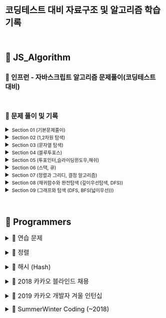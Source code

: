 # 코딩테스트 대비 자료구조 및 알고리즘 학습 기록

<br>

# 📂 JS_Algorithm

## 🏫 인프런 - 자바스크립트 알고리즘 문제풀이(코딩테스트 대비)

<br>

## 📒 문제 풀이 및 기록

<details>
<summary style="font-size: 20px"> <span style="font-size: 15px">Section 01 (기본문제풀이) </span> </summary>
<div markdown="1">

| <p style="font-size: 15px"> No </p> | <p style="font-size: 15px"> 문제 </p>                                                      | <a href="https://velog.io/@arthur/series/Algorithm" style="font-style: italic; font-size: 15px">Velog</a></p>                                                          |
| :---------------------------------- | :----------------------------------------------------------------------------------------- | :--------------------------------------------------------------------------------------------------------------------------------------------------------------------- |
| 1                                   | [세 수 중 최솟값](./JS_Algorithm/Class/Section01/1.세수중최솟값_문제.html)                 | <a href="https://velog.io/@arthur/JSAlgorithm-9of9u4c7" style="font-style: italic">Link</a></p>                                                                        |
| 2                                   | [삼각형 판별하기](./JS_Algorithm/Class/Section01/2.삼각형판별하기_문제.html)               | <a href="https://velog.io/@arthur/1-2.-%EC%82%BC%EA%B0%81%ED%98%95-%ED%8C%90%EB%B3%84%ED%95%98%EA%B8%B0" style="font-style: italic">Link</a></p>                       |
| 3                                   | [연필 개수](./JS_Algorithm/Class/Section01/3.연필개수_문제.html)                           | <a href="https://velog.io/@arthur/1-3.-%EC%97%B0%ED%95%84-%EA%B0%9C%EC%88%98" style="font-style: italic">Link</a></p>                                                  |
| 4                                   | [1부터 N까지 합 출력하기](./JS_Algorithm/Class/Section01/4.1부터N까지합출력하기_문제.html) | <a href="https://velog.io/@arthur/1-4.-1%EB%B6%80%ED%84%B0-N%EA%B9%8C%EC%A7%80-%ED%95%A9-%EC%B6%9C%EB%A0%A5%ED%95%98%EA%B8%B0" style="font-style: italic">Link</a></p> |
| 5                                   | [최솟값 구하기](./JS_Algorithm/Class/Section01/5.최솟값구하기_문제.html)                   | <a href="https://velog.io/@arthur/1-5.-%EC%B5%9C%EC%86%9F%EA%B0%92-%EA%B5%AC%ED%95%98%EA%B8%B0" style="font-style: italic">Link</a></p>                                |
| 6                                   | [홀수](./JS_Algorithm/Class/Section01/6.홀수_문제.html)                                    | <a href="https://velog.io/@arthur/1-6.-%ED%99%80%EC%88%98" style="font-style: italic">Link</a></p>                                                                     |
| 7                                   | [10부제](./JS_Algorithm/Class/Section01/7.10부제_문제.html)                                | <a href="https://velog.io/@arthur/1-7.-10%EB%B6%80%EC%A0%9C" style="font-style: italic">Link</a></p>                                                                   |
| 8                                   | [일곱 난쟁이](./JS_Algorithm/Class/Section01/8.일곱난쟁이_문제.html)                       | <a href="https://velog.io/@arthur/1-8.-%EC%9D%BC%EA%B3%B1-%EB%82%9C%EC%9F%81%EC%9D%B4" style="font-style: italic">Link</a></p>                                         |
| 9                                   | [A를 #으로](./JS_Algorithm/Class/Section01/9.A를샾으로_문제.html)                          | <a href="https://velog.io/@arthur/1-9.-A%EB%A5%BC-%EC%9C%BC%EB%A1%9C" style="font-style: italic">Link</a></p>                                                          |
| 10                                  | [문자 찾기](<./JS_Algorithm/Class/Section01/10.문자찾기_문제(내장함수).html>)              | <a href="https://velog.io/@arthur/1-10.-%EB%AC%B8%EC%9E%90-%EC%B0%BE%EA%B8%B0" style="font-style: italic">Link</a></p>                                                 |
| 11                                  | [대문자 찾기](./JS_Algorithm/Class/Section01/11.대문자찾기_문제.html)                      | <a href="https://velog.io/@arthur/1-10.-%EB%8C%80%EB%AC%B8%EC%9E%90-%EC%B0%BE%EA%B8%B0" style="font-style: italic">Link</a></p>                                        |
| 12                                  | [대문자로 통일](./JS_Algorithm/Class/Section01/12.대문자로통일_문제.html)                  | <a href="https://velog.io/@arthur/1-12.-%EB%8C%80%EB%AC%B8%EC%9E%90%EB%A1%9C-%ED%86%B5%EC%9D%BC" style="font-style: italic">Link</a></p>                               |
| 13                                  | [대소문자 변환](./JS_Algorithm/Class/Section01/13.대소문자변환_문제.html)                  | <a href="https://velog.io/@arthur/1-13.-%EB%8C%80%EC%86%8C%EB%AC%B8%EC%9E%90-%EB%B3%80%ED%99%98" style="font-style: italic">Link</a></p>                               |
| 14                                  | [가장 긴 문자열](./JS_Algorithm/Class/Section01/14.가장긴문자열_문제.html)                 | <a href="https://velog.io/@arthur/1-14.-%EA%B0%80%EC%9E%A5-%EA%B8%B4-%EB%AC%B8%EC%9E%90%EC%97%B4" style="font-style: italic">Link</a></p>                              |
| 15                                  | [가운데 문자 출력](./JS_Algorithm/Class/Section01/15.가운데문자출력_문제.html)             | <a href="https://velog.io/@arthur/1-15.-%EA%B0%80%EC%9A%B4%EB%8D%B0-%EB%AC%B8%EC%9E%90-%EC%B6%9C%EB%A0%A5" style="font-style: italic">Link</a></p>                     |
| 16                                  | [중복문자제거](<./JS_Algorithm/Class/Section01/16.중복문자제거_문제(세트활용).html>)<br>   | <a href="https://velog.io/@arthur/1-16.-%EC%A4%91%EB%B3%B5%EB%AC%B8%EC%9E%90%EC%A0%9C%EA%B1%B0" style="font-style: italic">Link</a></p>                                |
| 17                                  | [중복단어제거](<./JS_Algorithm/Class/Section01/17.중복단어제거_문제(세트활용).html>)       | <a href="https://velog.io/@arthur/1-17.-%EC%A4%91%EB%B3%B5%EB%8B%A8%EC%96%B4%EC%A0%9C%EA%B1%B0" style="font-style: italic">Link</a></p>                                |

</div>
</details>

<details>
<summary style="font-size: 20px"> <span style="font-size: 15px"> Section 02 (1,2차원 탐색) </span> </summary>
<div markdown="1">

| <p style="font-size:15px"> No </p> | <p style="font-size:15px;"> 문제 </p>                                     | <a href="https://velog.io/@arthur/series/JSAlgorithm-Section-02-12%EC%B0%A8%EC%9B%90-%ED%83%90%EC%83%89" style="font-style: italic; font-size:15px">Velog</a></p> |
| :--------------------------------- | :------------------------------------------------------------------------ | :---------------------------------------------------------------------------------------------------------------------------------------------------------------- |
| 1                                  | [큰 수 출력하기](./JS_Algorithm/Class/Section02/1.큰수출력하기_문제.html) | <a href="https://velog.io/@arthur/2-1.-%EC%84%B8-%EC%88%98-%EC%A4%91-%EC%B5%9C%EC%86%9F%EA%B0%92" style="font-style: italic">Link</a></p>                         |
| 2                                  | [보이는 학생](./JS_Algorithm/Class/Section02/2.보이는학생_문제.html)      | <a href="https://velog.io/@arthur/2-2.-%EB%B3%B4%EC%9D%B4%EB%8A%94-%ED%95%99%EC%83%9D" style="font-style: italic">Link</a></p>                                    |
| 3                                  | [가위 바위 보](./JS_Algorithm/Class/Section02/3.가위바위보_문제.html)     | <a href="https://velog.io/@arthur/2-3.-%EA%B0%80%EC%9C%84%EB%B0%94%EC%9C%84%EB%B3%B4" style="font-style: italic">Link</a></p>                                     |
| 4                                  | [점수계산](./JS_Algorithm/Class/Section02/4.점수계산_문제.html)           | <a href="https://velog.io/@arthur/2-4.-%EC%A0%90%EC%88%98%EA%B3%84%EC%82%B0" style="font-style: italic">Link</a></p>                                              |
| 5                                  | [등수구하기](./JS_Algorithm/Class/Section02/5.등수구하기_문제.html)       | <a href="https://velog.io/@arthur/2-5.-%EB%93%B1%EC%88%98%EA%B5%AC%ED%95%98%EA%B8%B0" style="font-style: italic">Link</a></p>                                     |
| 6                                  | [격자판 최대합](./JS_Algorithm/Class/Section02/6.격자판최대합_문제.html)  | <a href="https://velog.io/@arthur/2-6.-%EA%B2%A9%EC%9E%90%ED%8C%90-%EC%B5%9C%EB%8C%80%ED%95%A9" style="font-style: italic">Link</a></p>                           |
| 7                                  | [봉우리](./JS_Algorithm/Class/Section02/7.봉우리_문제.html)               | <a href="https://velog.io/@arthur/2-7.-%EB%B4%89%EC%9A%B0%EB%A6%AC" style="font-style: italic">Link</a></p>                                                       |

</div>
</details>

<details>
<summary style="font-size: 20px"> <span style="font-size: 15px"> Section 03 (문자열 탐색) </span> </summary>
<div markdown="1">

| <p style="font-size:20px"> No </p> | <p style="font-size:20px"> 문제 </p>                                              | <a href="https://velog.io/@arthur/series/JSAlgorithm-Section-03-%EB%AC%B8%EC%9E%90%EC%97%B4-%ED%83%90%EC%83%89" style="font-style: italic; font-size:20px">Velog</a></p> |
| :--------------------------------- | :-------------------------------------------------------------------------------- | :----------------------------------------------------------------------------------------------------------------------------------------------------------------------- |
| 1                                  | [회문 문자열](./JS_Algorithm/Class/Section03/1.회문문자열_문제.html)              | <a href="https://velog.io/@arthur/3-1.-%ED%9A%8C%EB%AC%B8-%EB%AC%B8%EC%9E%90%EC%97%B4" style="font-style: italic">Link</a></p>                                           |
| 2                                  | [유효한 팰린드롬](./JS_Algorithm/Class/Section03/2.유효한팰린드롬_문제.html)      | <a href="https://velog.io/@arthur/3-2.-%EC%9C%A0%ED%9A%A8%ED%95%9C-%ED%8C%B0%EB%A6%B0%EB%93%9C%EB%A1%AC" style="font-style: italic">Link</a></p>                         |
| 3                                  | [숫자만 추출](./JS_Algorithm/Class/Section03/3.숫자만추출_문제.html)              | <a href="https://velog.io/@arthur/3-3.-%EC%88%AB%EC%9E%90%EB%A7%8C-%EC%B6%94%EC%B6%9C" style="font-style: italic">Link</a></p>                                           |
| 4                                  | [가장 짧은 문자거리](./JS_Algorithm/Class/Section03/4.가장짧은문자거리_문제.html) | <a href="https://velog.io/@arthur/3-4.-%EA%B0%80%EC%9E%A5-%EC%A7%A7%EC%9D%80-%EB%AC%B8%EC%9E%90%EA%B1%B0%EB%A6%AC" style="font-style: italic">Link</a></p>               |
| 5                                  | [문자열 압축](./JS_Algorithm/Class/Section03/5.문자열압축_문제.html)              | <a href="https://velog.io/@arthur/3-5.-%EB%AC%B8%EC%9E%90%EC%97%B4-%EC%95%95%EC%B6%95" style="font-style: italic">Link</a></p>                                           |

</div>
</details>

<details>
<summary style="font-size: 20px"> <span style="font-size: 15px"> Section 04 (블루투포스) </span> </summary>
<div markdown="1">

| <p style="font-size:20px"> No </p> | <p style="font-size:20px"> 문제 </p>                                 | <a href="https://velog.io/@arthur/series/JSAlgorithm-Section-04-%EB%B8%94%EB%A3%A8%ED%88%AC%ED%8F%AC%EC%8A%A4" style="font-style: italic; font-size:20px">Velog</a></p> |
| :--------------------------------- | :------------------------------------------------------------------- | :---------------------------------------------------------------------------------------------------------------------------------------------------------------------- |
| 1                                  | [자릿수의 합](./JS_Algorithm/Class/Section04/1.자리수의합_문제.html) | <a href="https://velog.io/@arthur/4-1.-%EC%9E%90%EB%A6%BF%EC%88%98%EC%9D%98-%ED%95%A9" style="font-style: italic">Link</a></p>                                          |
| 2                                  | [뒤집은 소수](./JS_Algorithm/Class/Section04/2.뒤집은소수_문제.html) | <a href="https://velog.io/@arthur/4-2.-%EB%92%A4%EC%A7%91%EC%9D%80-%EC%86%8C%EC%88%98" style="font-style: italic">Link</a></p>                                          |
| 3                                  | [멘토링](./JS_Algorithm/Class/Section04/3.멘토링_문제.html)          | <a href="https://velog.io/@arthur/4-3.-%EB%A9%98%ED%86%A0%EB%A7%81" style="font-style: italic">Link</a></p>                                                             |
| 4                                  | [졸업 선물](./JS_Algorithm/Class/Section04/4.졸업선물_문제.html)     | <a href="https://velog.io/@arthur/4-4.-%EC%A1%B8%EC%97%85%EC%84%A0%EB%AC%BC" style="font-style: italic">Link</a></p>                                                    |
| 5                                  | [K번째 큰 수](./JS_Algorithm/Class/Section04/5.K번째큰수_문제.html)  | <a href="https://velog.io/@arthur/4-5.-K%EB%B2%88%EC%A7%B8-%ED%81%B0-%EC%88%98" style="font-style: italic">Link</a></p>                                                 |

</div>
</details>

<details>
<summary style="font-size: 20px"> <span style="font-size: 15px"> Section 05 (투포인터,슬라이딩윈도우,해쉬) </span> </summary>
<div markdown="1">

| <p style="font-size:20px"> No </p> | <p style="font-size:20px"> 문제 </p>                                        | <a href="https://velog.io/@arthur/series/JSAlgorithm-Section-05-%ED%88%AC%ED%8F%AC%EC%9D%B8%ED%84%B0%EC%8A%AC%EB%9D%BC%EC%9D%B4%EB%94%A9%EC%9C%88%EB%8F%84%EC%9A%B0%ED%95%B4%EC%89%AC" style="font-style: italic; font-size:20px">Velog</a></p> |
| :--------------------------------- | :-------------------------------------------------------------------------- | :---------------------------------------------------------------------------------------------------------------------------------------------------------------------------------------------------------------------------------------------- |
| 1                                  | [두 배열 합치기](./JS_Algorithm/Class/Section05/1.두배열합치기_문제.html)   | <a href="https://velog.io/@arthur/5-1.-%EB%91%90-%EB%B0%B0%EC%97%B4-%ED%95%A9%EC%B9%98%EA%B8%B0" style="font-style: italic">Link</a></p>                                                                                                        |
| 2                                  | [공통원소구하기](./JS_Algorithm/Class/Section05/2.공통원소구하기_문제.html) | <a href="https://velog.io/@arthur/5-2.-%EA%B3%B5%ED%86%B5%EC%9B%90%EC%86%8C%EA%B5%AC%ED%95%98%EA%B8%B0" style="font-style: italic">Link</a></p>                                                                                                 |
| 3                                  | [연속부분수열1](./JS_Algorithm/Class/Section05/3.연속부분수열1_문제.html)   | <a href="https://velog.io/@arthur/5-3.-%EC%97%B0%EC%86%8D%EB%B6%80%EB%B6%84%EC%88%98%EC%97%B4" style="font-style: italic">Link</a></p>                                                                                                          |
| 4                                  | [연속부분수열2](./JS_Algorithm/Class/Section05/4.연속부분수열2_문제.html)   | <a href="https://velog.io/@arthur/5-4.-%EC%97%B0%EC%86%8D%EB%B6%80%EB%B6%84%EC%88%98%EC%97%B42" style="font-style: italic">Link</a></p>                                                                                                         |
| 5                                  | [최대 매출](./JS_Algorithm/Class/Section05/5.최대매출_문제.html)            | <a href="https://velog.io/@arthur/5-5.-%EC%B5%9C%EB%8C%80-%EB%A7%A4%EC%B6%9C" style="font-style: italic">Link</a></p>                                                                                                                           |
| 6                                  | [학급 회장](<./JS_Algorithm/Class/Section05/6.학급회장(해쉬)_문제.html>)    | <a href="https://velog.io/@arthur/5-6.-%ED%95%99%EA%B8%89-%ED%9A%8C%EC%9E%A5" style="font-style: italic">Link</a></p>                                                                                                                           |
| 7                                  | [아나그램](./JS_Algorithm/Class/Section05/7.아나그램_문제.html)             | <a href="https://velog.io/@arthur/5-7.-%EC%95%84%EB%82%98%EA%B7%B8%EB%9E%A8" style="font-style: italic">Link</a></p>                                                                                                                            |
| 8                                  | [모든 아나그램](./JS_Algorithm/Class/Section05/8.모든아나그램_문제.html)    | <a href="https://velog.io/@arthur/5-8.-%EB%AA%A8%EB%93%A0-%EC%95%84%EB%82%98%EA%B7%B8%EB%9E%A8" style="font-style: italic">Link</a></p>                                                                                                         |

</div>
</details>

<details>
<summary style="font-size: 20px"> <span style="font-size: 15px"> Section 06 (스택, 큐) </span> </summary>
<div markdown="1">

| <p style="font-size:20px"> No </p> | <p style="font-size:20px"> 문제 </p>                                                            | <a href="https://velog.io/@arthur/series/JSAlgorithm-Section-06-%EC%8A%A4%ED%83%9D-%ED%81%90" style="font-style: italic; font-size:20px">Velog</a></p>                      |
| :--------------------------------- | :---------------------------------------------------------------------------------------------- | :-------------------------------------------------------------------------------------------------------------------------------------------------------------------------- |
| 1                                  | [올바른 괄호](./JS_Algorithm/Class/Section06/1.올바른괄호_문제.html)                            | <a href="https://velog.io/@arthur/6-1.-%EC%98%AC%EB%B0%94%EB%A5%B8-%EA%B4%84%ED%98%B8" style="font-style: italic">Link</a></p>                                              |
| 2                                  | [괄호문자제거](./JS_Algorithm/Class/Section06/2.괄호문자제거_문제.html)                         | <a href="https://velog.io/@arthur/6-2.-%EA%B4%84%ED%98%B8%EB%AC%B8%EC%9E%90%EC%A0%9C%EA%B1%B0" style="font-style: italic">Link</a></p>                                      |
| 3                                  | [크레인 인형뽑기 (카카오)](<./JS_Algorithm/Class/Section06/3.크레인인형뽑기(카카오)_문제.html>) | <a href="https://velog.io/@arthur/6-3.-%ED%81%AC%EB%A0%88%EC%9D%B8-%EC%9D%B8%ED%98%95%EB%BD%91%EA%B8%B0%EC%B9%B4%EC%B9%B4%EC%98%A4" style="font-style: italic">Link</a></p> |
| 4                                  | [후위식 연산](./JS_Algorithm/Class/Section06/4.후위식연산_문제.html)                            | <a href="https://velog.io/@arthur/6-4.-%ED%9B%84%EC%9C%84%EC%8B%9D-%EC%97%B0%EC%82%B0" style="font-style: italic">Link</a></p>                                              |
| 5                                  | [쇠막대기](./JS_Algorithm/Class/Section06/5.쇠막대기_문제.html)                                 | <a href="https://velog.io/@arthur/6-5.-%EC%87%A0%EB%A7%89%EB%8C%80%EA%B8%B0" style="font-style: italic">Link</a></p>                                                        |
| 6                                  | [공주구하기](./JS_Algorithm/Class/Section06/6.공주구하기_문제.html)                             | <a href="https://velog.io/@arthur/6-6.-%EA%B3%B5%EC%A3%BC%EA%B5%AC%ED%95%98%EA%B8%B0" style="font-style: italic">Link</a></p>                                               |
| 7                                  | [교육과정설계](./JS_Algorithm/Class/Section06/7.교육과정설계_문제.html)                         | <a href="https://velog.io/@arthur/6-7.-%EA%B5%90%EC%9C%A1%EA%B3%BC%EC%A0%95%EC%84%A4%EA%B3%84" style="font-style: italic">Link</a></p>                                      |

</div>
</details>

<details>
<summary style="font-size: 20px"> <span style="font-size: 15px"> Section 07 (정렬과 그리디, 결정 알고리즘) </span> </summary>
<div markdown="1">

| <p style="font-size:20px"> No </p> | <p style="font-size:20px"> 문제 </p>                                                          |     |
| :--------------------------------- | :-------------------------------------------------------------------------------------------- | :-- |
| 1                                  | [선택 정렬](./JS_Algorithm/Class/Section07/1.선택정렬_문제.html)                              |     |
| 2                                  | [버블 정렬](./JS_Algorithm/Class/Section07/2.버블정렬_문제.html)                              |     |
| 3-1                                | [Special Sort (반복문)](<./JS_Algorithm/Class/Section07/3.SpecialSort_문제(반복문).html>)     |     |
| 3-2                                | [Special Sort (버블정렬)](<./JS_Algorithm/Class/Section07/3.SpecialSort_문제(버블정렬).html>) |     |
| 4                                  | [삽입 정렬](./JS_Algorithm/Class/Section07/4.삽입정렬_문제.html)                              |     |
| 5                                  | [LRU](./JS_Algorithm/Class/Section07/5.LRU_문제.html)                                         |     |
| 6                                  | [장난꾸러기 현수](./JS_Algorithm/Class/Section07/6.장난꾸러기현수_문제.html)                  |     |
| 7                                  | [좌표정렬](./JS_Algorithm/Class/Section07/7.좌표정렬_문제.html)                               |     |
| 8                                  | [회의실 배정 (그리디)](<./JS_Algorithm/Class/Section07/8.회의실배정(그리디)_문제.html>)       |     |
| 9                                  | [결혼식](./JS_Algorithm/Class/Section07/9.결혼식_문제.html)                                   |     |
| 10                                 | [이분 검색](./JS_Algorithm/Class/Section07/10.이분검색_문제.html)                             |     |
| 11                                 | [뮤직비디오](./JS_Algorithm/Class/Section07/11.뮤직비디오_문제.html)                          |     |
| 12                                 | [마구간 정하기](./JS_Algorithm/Class/Section07/12.마구간정하기_문제.html)                     |     |

</div>
</details>

<details>
<summary style="font-size: 20px"> <span style="font-size: 15px"> Section 08 (재귀함수와 완전탐색 (깊이우선탐색, DFS)) </span> </summary>
<div markdown="1">

| <p style="font-size:20px"> No </p> | <p style="font-size:20px"> 문제 </p>                                                              |     |
| :--------------------------------- | :------------------------------------------------------------------------------------------------ | :-- |
| 1                                  | [재귀함수](./JS_Algorithm/Class/Section08/1.재귀함수_문제.html)                                   |     |
| 2                                  | [이진수 출력 (재귀)](<./JS_Algorithm/Class/Section08/2.이진수출력(재귀)_문제.html>)               |     |
| 3-1                                | [이진트리 순회(전위)](<./JS_Algorithm/Class/Section08/3.이진트리순회(전위)_문제.html>)            |     |
| 3-2                                | [이진트리 순회(중위)](<./JS_Algorithm/Class/Section08/3.이진트리순회(중위)_문제.html>)            |     |
| 3-3                                | [이진트리 순회(후위)](<./JS_Algorithm/Class/Section08/3.이진트리순회(후위)_문제.html>)            |     |
| 4                                  | [부분 집합 구하기](./JS_Algorithm/Class/Section08/4.부분집합구하기_문제.html)                     |     |
| 5                                  | [합이 같은 부분집합](./JS_Algorithm/Class/Section08/5.합이같은부분집합_문제.html)                 |     |
| 6                                  | [바둑이 승차](./JS_Algorithm/Class/Section08/6.바둑이승차_문제.html)                              |     |
| 7                                  | [최대점수 구하기](./JS_Algorithm/Class/Section08/7.최대점수구하기_문제.html)                      |     |
| 8                                  | [중복 순열](./JS_Algorithm/Class/Section08/8.중복순열_문제.html)                                  |     |
| 9                                  | [동전 교환](./JS_Algorithm/Class/Section08/9.동전교환_문제.html)                                  |     |
| 10                                 | [순열 구하기](./JS_Algorithm/Class/Section08/10.순열구하기_문제.html)                             |     |
| 11                                 | [팩토리얼](./JS_Algorithm/Class/Section08/11.팩토리얼_문제.html)                                  |     |
| 12                                 | [조합수 (메모이제이션)](<./JS_Algorithm/Class/Section08/12.조합수(메모이제이션)_문제.html>)       |     |
| 13-1                               | [수열 추측하기](./JS_Algorithm/Class/Section08/13.수열추측하기_문제.html)                         |     |
| 13-2                               | [수열 추측하기 (Push & Pop)](<./JS_Algorithm/Class/Section08/13.수열추측하기_문제(PushPop).html>) |     |
| 14                                 | [조합 구하기](./JS_Algorithm/Class/Section08/14.조합구하기_문제.html)                             |     |
| 15                                 | [수들의 조합](./JS_Algorithm/Class/Section08/15.수들의조합_문제.html)                             |     |

</div>
</details>

<details>
<summary style="font-size: 20px"> <span style="font-size: 15px"> Section 09 (그래프와 탐색 (DFS, BFS(넓이우선))) </span> </summary>
<div markdown="1">

| <p style="font-size:20px"> No </p> | <p style="font-size:20px"> 문제 </p>                                                           |     |
| :--------------------------------- | :--------------------------------------------------------------------------------------------- | :-- |
| 2                                  | [경로 탐색 (DFS)](<./JS_Algorithm/Class/Section09/2.경로탐색(DFS)_문제.html>)                  |     |
| 3                                  | [경로 탐색 (인접리스트)](<./JS_Algorithm/Class/Section09/3.경로탐색(인접리스트)_문제.html>)    |     |
| 4                                  | [미로탐색](./JS_Algorithm/Class/Section09/4.미로탐색_문제.html)                                |     |
| 5                                  | [이진트리 넓이우선탐색](<./JS_Algorithm/Class/Section09/5.이진트리넓이우선탐색(BFS)문제.html>) |     |
| 6-1                                | [송아지 찾기 (BFS)](<./JS_Algorithm/Class/Section09/6.송아지찾기(BFS)문제.html>)               |     |
| 6-2                                | [송아지 찾기 (Level)](<./JS_Algorithm/Class/Section09/6.송아지찾기(BFS)문제(Level).html>)      |     |
| 7-1                                | [섬나라 아일랜드 (BFS)](<./JS_Algorithm/Class/Section09/7.섬나라아일랜드(BFS)문제.html>)       |     |
| 7-2                                | [섬나라 아일랜드 (DFS)](<./JS_Algorithm/Class/Section09/7.섬나라아일랜드(DFS)문제.html>)       |     |

</div>
</details>

<br>
<br>

# 📂 Programmers

<details>
<summary style="font-size: 20px"> <span style="font-size: 20px"> 📒 연습 문제 </span> </summary>
<div markdown="1">

| <p style="font-size:15px"> Level 1 </p>                                                    |
| ------------------------------------------------------------------------------------------ |
| [x만큼 간격이 있는 n개의 숫자](./Programmers/연습문제/lv1/약수의합.html)                   |
| [같은 숫자는 싫어](./Programmers/연습문제/lv1/같은숫자는싫어.html)                         |
| [나누어 떨어지는 숫자 배열](./Programmers/연습문제/lv1/나누어떨어지는숫자배열.html)        |
| [두 정수 사이의 합](./Programmers/연습문제/lv1/두정수사이의합.html)                        |
| [문자열 내 p와 y의 개수](./Programmers/연습문제/lv1/문자열내p와y의개수.html)               |
| [문자열 내림차순으로 배치하기](./Programmers/연습문제/lv1/문자열내림차순으로배치하기.html) |
| [문자열 내 마음대로 정렬하기](./Programmers/연습문제/lv1/문자열내마음대로정렬하기.html)    |
| [문자열 다루기 기본](./Programmers/연습문제/lv1/문자열다루기기본.html)                     |
| [문자열을 정수로 바꾸기](./Programmers/연습문제/lv1/문자열을정수로바꾸기.html)             |
| [서울에서 김서방 찾기](./Programmers/연습문제/lv1/서울에서김서방찾기.html)                 |
| [소수 찾기](./Programmers/연습문제/lv1/소수찾기.html)                                      |
| [수박수박수박수박수박수](./Programmers/연습문제/lv1/수박수박수박수박수박수.html)           |
| [시저암호](./Programmers/연습문제/lv1/시저암호.html)                                       |
| [약수의 합](./Programmers/연습문제/lv1/약수의합.html)                                      |
| [이상한 문자 만들기](./Programmers/연습문제/lv1/이상한문자만들기.html)                     |
| [자릿수 더하기](./Programmers/연습문제/lv1/자릿수더하기.html)                              |
| [자연수 뒤집어 배열로 만들기](./Programmers/연습문제/lv1/자연수뒤집어배열로만들기.html)    |
| [정수 내림차순으로 배치하기](./Programmers/연습문제/lv1/정수내림차순으로배치하기.html)     |
| [정수제곱근 판별](./Programmers/연습문제/lv1/정수제곱근판별.html)                          |
| [제일 작은 수 제거하기](./Programmers/연습문제/lv1/제일작은수제거하기.html)                |
| [직사각형 별찍기](./Programmers/연습문제/lv1/직사각형별찍기.html)                          |
| [짝수와 홀수](./Programmers/연습문제/lv1/짝수와홀수.html)                                  |
| [최대공약수 최소공배수](./Programmers/연습문제/lv1/최대공약수최소공배수.html)              |
| [콜라츠 추측](./Programmers/연습문제/lv1/콜라츠추측.html)                                  |
| [평균 구하기](./Programmers/연습문제/lv1/평균구하기.html)                                  |
| [하샤드 수](./Programmers/연습문제/lv1/하샤드수.html)                                      |
| [핸드폰 번호 가리기](./Programmers/연습문제/lv1/핸드폰번호가리기.html)                     |
| [행렬의 덧셈](./Programmers/연습문제/lv1/행렬의덧셈.html)                                  |
| [2016년](./Programmers/연습문제/lv1/2016년.html)                                           |
| [가운데 글자 가져오기](./Programmers/연습문제/lv1/가운데글자가져오기.html)                 |

</div>
</details>

<br>

<details>
<summary style="font-size: 20px"> <span style="font-size: 20px"> 📒 정렬 </span> </summary>
<div markdown="1">

| <p style="font-size:20px"> Level 1 </p>                    |
| ---------------------------------------------------------- |
| [K번째 수](<./Programmers/정렬/lv1/k번째수_1차(100).html>) |

| <p style="font-size:20px"> Level 2 </p>            |
| -------------------------------------------------- |
| [H-Index](./Programmers/정렬/lv2/H-Index.html)     |
| [가장 큰 수](./Programmers/정렬/lv2/가장큰수.html) |

</div>
</details>

<br>

<details>
<summary style="font-size: 20px"> <span style="font-size: 20px"> 📒 해시 (Hash) </span> </summary>
<div markdown="1">

| <p style="font-size:20px"> Level 1 </p>                                             |
| ----------------------------------------------------------------------------------- |
| [완주하지 못한 선수](<./Programmers/해시(Hash)/lv1/완주하지못한선수_1차(100).html>) |

| <p style="font-size:20px"> Level 2 </p>                   |
| --------------------------------------------------------- |
| [위장](<./Programmers/해시(Hash)/lv2/위장_1차(100).html>) |

| <p style="font-size:20px"> Level 3 </p>                               |
| --------------------------------------------------------------------- |
| [베스트앨범](<./Programmers/해시(Hash)/lv3/베스트앨범_3차(100).html>) |

</div>
</details>

<br>

<details>
<summary style="font-size: 20px"> <span style="font-size: 20px"> 📒 2018 카카오 블라인드 채용 </span> </summary>
<div markdown="1">

| <p style="font-size:20px"> Level 1 </p>                                       |
| ----------------------------------------------------------------------------- |
| [다트게임](<./Programmers/2018카카오블라인드채용/lv1/다트게임_2차(100).html>) |
| [비밀지도](<./Programmers/2018카카오블라인드채용/lv1/비밀지도_1차(100).html>) |

</div>
</details>

<br>

<details>
<summary style="font-size: 20px"> <span style="font-size: 20px"> 📒 2019 카카오 개발자 겨울 인턴십 </span> </summary>
<div markdown="1">

| <p style="font-size:20px"> Level 1 </p>                                                     |
| ------------------------------------------------------------------------------------------- |
| [크레인 인형뽑기게임](./Programmers/2019카카오개발자겨울인턴십/lv1/크레인인형뽑기게임.html) |

</div>
</details>

<br>

<details>
<summary style="font-size: 20px"> <span style="font-size: 20px"> 📒 SummerWinter Coding (~2018) </span> </summary>
<div markdown="1">

| <p style="font-size:20px"> Level 1 </p>                                      |
| ---------------------------------------------------------------------------- |
| [소수 만들기](<./Programmers/SummerWinterCoding(~2018)/lv1/소수만들기.html>) |

</div>
</details>
